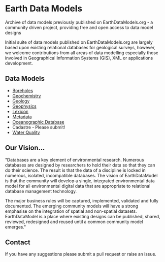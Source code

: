 # Earth Data Models
Archive of data models previously published on EarthDataModels.org - a community driven project, providing free and open access to data model designs

Initial suite of data models published on EarthDataModels.org are largely based upon existing relational databases for geological surveys, however, we welcome contributions from all areas of data modelling especially those involved in Geographical Information Systems (GIS), XML or applications development.

## Data Models

- [Boreholes](http://www.earthdatamodels.org/designs/borehole_index.html)
- [Geochemistry](http://www.earthdatamodels.org/designs/geochemistry_index.html)
- [Geology](http://www.earthdatamodels.org/designs/geologyMaps_index.html)
- [Geophysics](http://www.earthdatamodels.org/designs/geophysics_index.html)
- [Lexicon](http://www.earthdatamodels.org/designs/lexicon_BGS.html)
- [Metadata](http://www.earthdatamodels.org/designs/metadata_BGS.html)
- [Oceanographic Database](http://www.bodc.ac.uk/about/information_technology/database_design/)
- Cadastre - Please submit!
- [Water Quality](http://me.water.usgs.gov/reports/OFR01-485.pdf)

## Our Vision...

"Databases are a key element of environmental research. Numerous databases are designed by researchers to hold their data so that they can do their science. The result is that the data of a discipline is locked in numerous, isolated, incompatible databases. The vision of EarthDataModel is that the community will develop a single, integrated environmental data model for all environmental digital data that are appropriate to relational database management technology.

The major business rules will be captured, implemented, validated and fully documented. The emerging community models will have a strong emphasise on the integration of spatial and non-spatial datasets. EarthDataModel is a place where existing designs can be published, shared, reviewed, redesigned and reused until a common community model emerges."

## Contact

If you have any suggestions please submit a pull request or raise an issue.  
